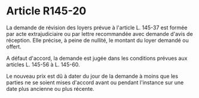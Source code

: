# Article R145-20

La demande de révision des loyers prévue à l'article L. 145-37 est formée par acte extrajudiciaire ou par lettre recommandée avec demande d'avis de réception. Elle précise, à peine de nullité, le montant du loyer demandé ou offert.

A défaut d'accord, la demande est jugée dans les conditions prévues aux articles L. 145-56 à L. 145-60.

Le nouveau prix est dû à dater du jour de la demande à moins que les parties ne se soient mises d'accord avant ou pendant l'instance sur une date plus ancienne ou plus récente.
